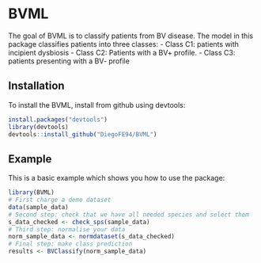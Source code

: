 
<!-- README.md is generated from README.Rmd. Please edit that file -->

# BVML

<!-- badges: start -->

<!-- badges: end -->

The goal of BVML is to classify patients from BV disease. The model in
this package classifies patients into three classes: - Class C1:
patients with incipient dysbiosis - Class C2: Patients with a BV+
profile. - Class C3: patients presenting with a BV- profile

## Installation

To install the BVML, install from github using devtools:

``` r
install.packages("devtools")
library(devtools)
devtools::install_github("DiegoFE94/BVML")
```

## Example

This is a basic example which shows you how to use the package:

``` r
library(BVML)
# First charge a demo dataset
data(sample_data)
# Second step: check that we have all needed species and select them
s_data_checked <- check_sps(sample_data)
# Third step: normalise your data
norm_sample_data <- normdataset(s_data_checked)
# Final step: make class prediction
results <- BVClassify(norm_sample_data)
```
